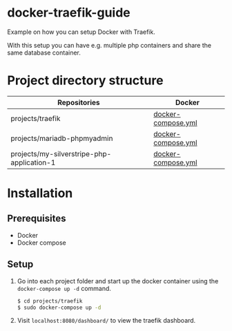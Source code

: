 # docker-traefik-guide

Example on how you can setup Docker with Traefik.

With this setup you can have e.g. multiple php containers and share the same database container.

# Project directory structure

| Repositories | Docker |
| ------ | ------ |
| projects/traefik | [docker-compose.yml](./traefik/docker-compose.yml) |
| projects/mariadb-phpmyadmin | [docker-compose.yml](./mariadb-phpmyadmin/docker-compose.yml) |
| projects/my-silverstripe-php-application-1 | [docker-compose.yml](./silverstripe-project-1/docker-compose.yml) |

# Installation

## Prerequisites

- Docker
- Docker compose

## Setup

1) Go into each project folder and start up the docker container using the `docker-compose up -d` command.
    ```sh
    $ cd projects/traefik
    $ sudo docker-compose up -d
    ```
2) Visit `localhost:8080/dashboard/` to view the traefik dashboard.